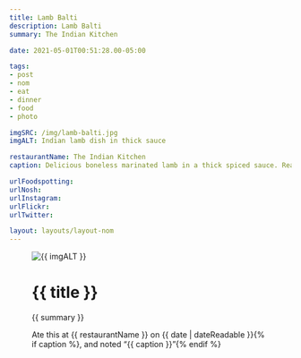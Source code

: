 ```yaml
---
title: Lamb Balti
description: Lamb Balti
summary: The Indian Kitchen

date: 2021-05-01T00:51:28.00-05:00

tags:
- post
- nom
- eat
- dinner
- food
- photo

imgSRC: /img/lamb-balti.jpg
imgALT: Indian lamb dish in thick sauce

restaurantName: The Indian Kitchen
caption: Delicious boneless marinated lamb in a thick spiced sauce. Really good.

urlFoodspotting:
urlNosh: 
urlInstagram: 
urlFlickr:
urlTwitter: 

layout: layouts/layout-nom
---
```

<figure class="nom">
	<img class="u-photo img-border" src="{{ imgSRC }}" alt="{{ imgALT }}">
	<figcaption>
		<h1 class="title p-name">{{ title }}</h1>
		<p class="summary">{{ summary }}</p>
		<p>Ate this at {{ restaurantName }} on <time class="dt-published" datetime="{{ date | dateIso }}">{{ date | dateReadable }}</time>{% if caption %}, and noted <q class="caption">{{ caption }}</q>{% endif %}
	</figcaption>
</figure>